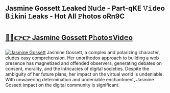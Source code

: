 ## Jasmine Gossett 𝙻eaked 𝙽u𝚍e - Part-qKE 𝚅𝚒deo B𝚒kini 𝙻eaks - Hot All 𝙿hotos oRn9C

# <h2><a href="http://ld3ha8r.urlbe.top/?page=Jasmine+Gossett">🔗🔗👉👉 Jasmine Gossett P𝚑oto𝚜Vid𝚎o</a></h2>

[![Jasmine Gossett](https://i.imgur.com/eBuTRDB.gif)](http://ld3ha8r.urlbe.top/?page=Jasmine+Gossett)
Jasmine Gossett, a complex and polarizing character, eludes easy comprehension. Her unorthodox approach to building a web presence has magnetized and offended observers, generating debates on consent, morality, and the intricacies of digital societies. Despite the ambiguity of her future plans, her impact on the virtual world is undeniable. With unwavering determination and undeniable enchantment, Jasmine Gossett impact on the digital community is significant.

